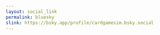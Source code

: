 ```yaml
---
layout: social_link
permalink: bluesky
slink: https://bsky.app/profile/cardgamesim.bsky.social
---
```

